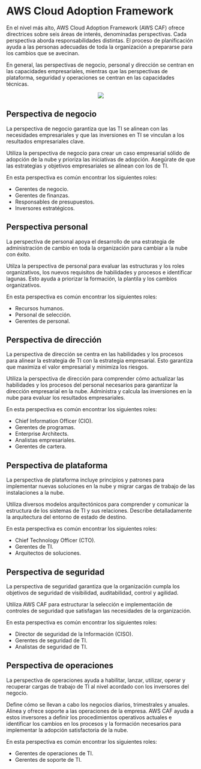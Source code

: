 # AWS Cloud Adoption Framework

En el nivel más alto, AWS Cloud Adoption Framework (AWS CAF) ofrece directrices sobre seis áreas de interés, denominadas perspectivas. Cada perspectiva aborda responsabilidades distintas. El proceso de planificación ayuda a las personas adecuadas de toda la organización a prepararse para los cambios que se avecinan.

En general, las perspectivas de negocio, personal y dirección se centran en las capacidades empresariales, mientras que las perspectivas de plataforma, seguridad y operaciones se centran en las capacidades técnicas.

<p align="center">
  <img src="https://github.com/dimasx010/knowledge/assets/105082657/dc42da02-aaad-4339-a39c-5e77e1bbfbbe">
</p>

## Perspectiva de negocio

La perspectiva de negocio garantiza que las TI se alinean con las necesidades empresariales y que las inversiones en TI se vinculan a los resultados empresariales clave.

Utiliza la perspectiva de negocio para crear un caso empresarial sólido de adopción de la nube y prioriza las iniciativas de adopción. Asegúrate de que las estrategias y objetivos empresariales se alinean con los de TI.

En esta perspectiva es común encontrar los siguientes roles:

- Gerentes de negocio.
- Gerentes de finanzas.
- Responsables de presupuestos.
- Inversores estratégicos.

## Perspectiva personal

La perspectiva de personal apoya el desarrollo de una estrategia de administración de cambio en toda la organización para cambiar a la nube con éxito.

Utilza la perspectiva de personal para evaluar las estructuras y los roles organizativos, los nuevos requisitos de habilidades y procesos e identificar lagunas. Esto ayuda a priorizar la formación, la plantila y los cambios organizativos.

En esta perspectiva es común encontrar los siguientes roles:

- Recursos humanos.
- Personal de selección.
- Gerentes de personal.

## Perspectiva de dirección

La perspectiva de dirección se centra en las habilidades y los procesos para alinear la estrategia de TI con la estrategia empresarial. Esto garantiza que maximiza el valor empresarial y minimiza los riesgos.

Utiliza la perspectiva de dirección para comprender cómo actualizar las habilidades y los procesos del personal necesarios para garantizar la dirección empresarial en la nube. Administra y calcula las inversiones en la nube para evaluar los resultados empresariales.

En esta perspectiva es común encontrar los siguientes roles:

- Chief Information Officer (CIO).
- Gerentes de programas.
- Enterprise Architects.
- Analistas empresariales.
- Gerentes de cartera.

## Perspectiva de plataforma

La perspectiva de plataforma incluye principios y patrones para implementar nuevas soluciones en la nube y migrar cargas de trabajo de las instalaciones a la nube.

Utiliza diversos modelos arquitectónicos para comprender y comunicar la estructura de los sistemas de TI y sus relaciones. Describe detalladamente la arquitectura del entorno de estado de destino.

En esta perspectiva es común encontrar los siguientes roles:

- Chief Technology Officer (CTO).
- Gerentes de TI.
- Arquitectos de soluciones.

## Perspectiva de seguridad

La perspectiva de seguridad garantiza que la organización cumpla los objetivos de seguridad de visibilidad, auditabilidad, control y agilidad. 

Utiliza AWS CAF para estructurar la selección e implementación de controles de seguridad que satisfagan las necesidades de la organización.

En esta perspectiva es común encontrar los siguientes roles:

- Director de seguridad de la Información (CISO).
- Gerentes de seguridad de TI.
- Analistas de seguridad de TI.

## Perspectiva de operaciones

La perspectiva de operaciones ayuda a habilitar, lanzar, utilizar, operar y recuperar cargas de trabajo de TI al nivel acordado con los inversores del negocio.

Define cómo se llevan a cabo los negocios diarios, trimestrales y anuales. Alinea y ofrece soporte a las operaciones de la empresa. AWS CAF ayuda a estos inversores a definir los procedimientos operativos actuales e identificar los cambios en los procesos y la formación necesarios para implementar la adopción satisfactoria de la nube.

En esta perspectiva es común encontrar los siguientes roles:

- Gerentes de operaciones de TI.
- Gerentes de soporte de TI.

